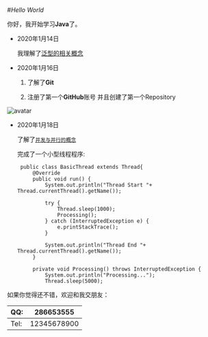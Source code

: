 #*Hello World*

你好，我开始学习**Java**了。

+ 2020年1月14日
    
    我理解了[泛型的相关概念](https://baike.baidu.com/item/%E6%B3%9B%E5%9E%8B/4475207?fr=aladdin)
    
+ 2020年1月16日

    1. 了解了**Git**
    
    2. 注册了第一个**GitHub**账号
 并且创建了第一个Repository
 
 
 ![avatar](/Users/xiaoxue/Desktop/2020.1.14/123.png)
 
 + 2020年1月18日
 
    了解了[`并发与并行的概念`](https://www.jianshu.com/p/cbf9588b2afb)
    
    完成了一个小型线程程序:
    
   
        public class BasicThread extends Thread{
            @Override
            public void run() {
                System.out.println("Thread Start "+ Thread.currentThread().getName());
        
                try {
                    Thread.sleep(1000);
                    Processing();
                } catch (InterruptedException e) {
                    e.printStackTrace();
                }
        
                System.out.println("Thread End "+ Thread.currentThread().getName());
            }
        
            private void Processing() throws InterruptedException {
                System.out.println("Processing...");
                Thread.sleep(5000);
                
如果你觉得还不错，欢迎和我交朋友：

|   QQ:  |   286653555   |
|----|----|           
|   Tel:    |12345678900    |     